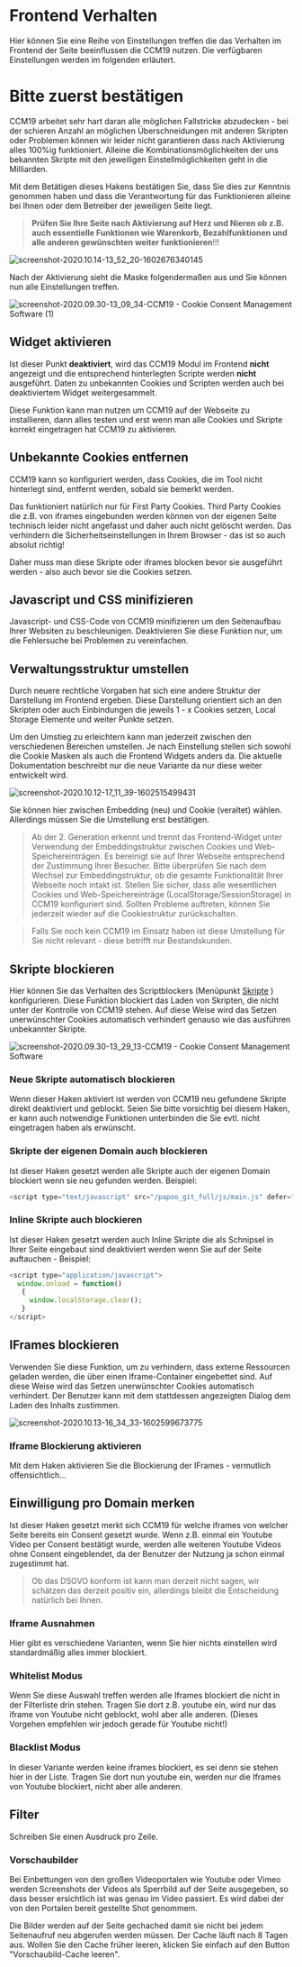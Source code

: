 # Frontend Verhalten

Hier können Sie eine Reihe von Einstellungen treffen die das Verhalten im Frontend der Seite beeinflussen die CCM19 nutzen. Die verfügbaren Einstellungen werden im folgenden erläutert.

# Bitte zuerst bestätigen

CCM19 arbeitet sehr hart daran alle möglichen Fallstricke abzudecken - bei der schieren Anzahl an möglichen Überschneidungen mit anderen Skripten oder Problemen können wir leider nicht garantieren dass nach Aktivierung alles 100%ig funktioniert. Alleine die Kombinationsmöglichkeiten der uns bekannten Skripte mit den jeweiligen Einstellmöglichkeiten geht in die Milliarden.

Mit dem Betätigen dieses Hakens bestätigen Sie, dass Sie dies zur Kenntnis genommen haben und dass die Verantwortung für das Funktionieren alleine bei Ihnen oder dem Betreiber der jeweiligen Seite liegt.



> **Prüfen Sie Ihre Seite nach Aktivierung auf Herz und Nieren ob z.B. auch essentielle Funktionen wie Warenkorb, Bezahlfunktionen und alle anderen gewünschten weiter funktionieren**!!!



![screenshot-2020.10.14-13_52_20-1602676340145](../assets/screenshot-2020.10.14-13_52_20-1602676340145.jpg)



Nach der Aktivierung sieht die Maske folgendermaßen aus und Sie können nun alle Einstellungen treffen.



![screenshot-2020.09.30-13_09_34-CCM19 - Cookie Consent Management Software (1)](../assets/screenshot-2020.09.30-13_09_34-CCM19%20-%20Cookie%20Consent%20Management%20Software%20(1).jpg)



## Widget aktivieren

Ist dieser Punkt **deaktiviert**, wird das CCM19 Modul im Frontend **nicht** angezeigt und die entsprechend hinterlegten Scripte werden **nicht** ausgeführt. Daten zu unbekannten Cookies und Scripten werden auch bei deaktiviertem Widget weitergesammelt. 

Diese Funktion kann man nutzen um CCM19 auf der Webseite zu installieren, dann alles testen und erst wenn man alle Cookies und Skripte korrekt eingetragen hat CCM19 zu aktivieren.





## Unbekannte Cookies entfernen

CCM19 kann so konfiguriert werden, dass Cookies, die im Tool nicht hinterlegt sind, entfernt werden, sobald sie bemerkt werden.

Das funktioniert natürlich nur für First Party Cookies. Third Party Cookies die z.B. von iframes eingebunden werden können von der eigenen Seite technisch leider nicht angefasst und daher auch nicht gelöscht werden. Das verhindern die Sicherheitseinstellungen in Ihrem Browser - das ist so auch absolut richtig!

Daher muss man diese Skripte oder iframes blocken bevor sie ausgeführt werden - also auch bevor sie die Cookies setzen.



## Javascript und CSS minifizieren

Javascript- und CSS-Code von CCM19 minifizieren um den Seitenaufbau Ihrer Websiten zu beschleunigen. Deaktivieren Sie diese Funktion nur, um die Fehlersuche bei Problemen zu vereinfachen.



## Verwaltungsstruktur umstellen

Durch neuere rechtliche Vorgaben hat sich eine andere Struktur der Darstellung im Frontend ergeben. Diese Darstellung orientiert sich an den Skripten oder auch Einbindungen die jeweils 1 - x Cookies setzen, Local Storage Elemente und weiter Punkte setzen.

Um den Umstieg zu erleichtern kann man jederzeit zwischen den verschiedenen Bereichen umstellen. Je nach Einstellung stellen sich sowohl die Cookie Masken als auch die Frontend Widgets anders da. Die aktuelle Dokumentation beschreibt nur die neue Variante da nur diese weiter entwickelt wird.

![screenshot-2020.10.12-17_11_39-1602515499431](../assets/screenshot-2020.10.12-17_11_39-1602515499431.jpg)



Sie können hier zwischen Embedding (neu) und Cookie (veraltet) wählen. Allerdings müssen Sie die Umstellung erst bestätigen.

> Ab der 2. Generation erkennt und trennt das Frontend-Widget unter Verwendung der Embeddingstruktur zwischen Cookies und Web-Speichereinträgen. Es bereinigt sie auf Ihrer Webseite entsprechend der Zustimmung Ihrer Besucher. Bitte überprüfen Sie nach dem Wechsel zur Embeddingstruktur, ob die gesamte Funktionalität Ihrer Webseite noch intakt ist. Stellen Sie sicher, dass alle wesentlichen Cookies und Web-Speichereinträge (LocalStorage/SessionStorage) in CCM19 konfiguriert sind. Sollten Probleme auftreten, können Sie jederzeit wieder auf die Cookiestruktur zurückschalten.



>  Falls Sie noch kein CCM19 im Einsatz haben ist diese Umstellung für Sie nicht relevant - diese betrifft nur Bestandskunden.



## Skripte blockieren

Hier können Sie das Verhalten des Scriptblockers (Menüpunkt [Skripte](skripte.md) ) konfigurieren. Diese Funktion blockiert das Laden von Skripten, die nicht unter der Kontrolle von CCM19 stehen. Auf diese Weise wird das Setzen unerwünschter Cookies automatisch verhindert genauso wie das ausführen unbekannter Skripte.

![screenshot-2020.09.30-13_29_13-CCM19 - Cookie Consent Management Software](../assets/screenshot-2020.09.30-13_29_13-CCM19%20-%20Cookie%20Consent%20Management%20Software.jpg)



### Neue Skripte automatisch blockieren

Wenn dieser Haken aktiviert ist werden von CCM19 neu gefundene Skripte direkt deaktiviert und geblockt. Seien Sie bitte vorsichtig bei diesem Haken, er kann auch notwendige Funktionen unterbinden die Sie evtl. nicht eingetragen haben als erwünscht. 

### Skripte der eigenen Domain auch blockieren

Ist dieser Haken gesetzt werden alle Skripte auch der eigenen Domain blockiert wenn sie neu gefunden werden. Beispiel:

``` javascript
<script type="text/javascript" src="/papoo_git_full/js/main.js" defer="defer"></script>
```

### Inline Skripte auch blockieren

Ist dieser Haken gesetzt werden auch Inline Skripte die als Schnipsel in Ihrer Seite eingebaut sind deaktiviert werden wenn Sie auf der Seite auftauchen - Beispiel:

``` javascript
<script type="application/javascript">
  window.onload = function()
   {
     window.localStorage.clear();
   }
</script>
```



## IFrames blockieren

Verwenden Sie diese Funktion, um zu verhindern, dass externe Ressourcen geladen werden, die über einen Iframe-Container eingebettet sind. Auf diese Weise wird das Setzen unerwünschter Cookies automatisch verhindert. Der Benutzer kann mit dem stattdessen angezeigten Dialog dem Laden des Inhalts zustimmen.

![screenshot-2020.10.13-16_34_33-1602599673775](../assets/screenshot-2020.10.13-16_34_33-1602599673775.jpg)



### Iframe Blockierung aktivieren

Mit dem Haken aktivieren Sie die Blockierung der IFrames - vermutlich offensichtlich...

## Einwilligung pro Domain merken

Ist dieser Haken gesetzt merkt sich CCM19 für welche iframes von welcher Seite bereits ein Consent gesetzt wurde. Wenn z.B. einmal ein Youtube Video per Consent bestätigt wurde, werden alle weiteren Youtube Videos ohne Consent eingeblendet, da der Benutzer der Nutzung ja schon einmal zugestimmt hat. 

> Ob das DSGVO konform ist kann man derzeit nicht sagen, wir schätzen das derzeit positiv ein, allerdings bleibt die Entscheidung natürlich bei Ihnen.

### Iframe Ausnahmen

Hier gibt es verschiedene Varianten, wenn Sie hier nichts einstellen wird standardmäßig alles immer blockiert.

### Whitelist Modus

Wenn Sie diese Auswahl treffen werden alle Iframes blockiert die nicht in der Filterliste drin stehen. Tragen Sie dort z.B. youtube ein, wird nur das iframe von Youtube nicht geblockt, wohl aber alle anderen. (Dieses Vorgehen empfehlen wir jedoch gerade für Youtube nicht!) 

### Blacklist Modus

In dieser Variante werden keine iframes blockiert, es sei denn sie stehen hier in der Liste. Tragen Sie dort nun youtube ein, werden nur die Iframes von Youtube blockiert, nicht aber alle anderen.

## Filter

Schreiben Sie einen Ausdruck pro Zeile. 

### Vorschaubilder

Bei Einbettungen von den großen Videoportalen wie Youtube oder Vimeo werden Screenshots der Videos als Sperrbild auf der Seite ausgegeben, so dass besser ersichtlich ist was genau im Video passiert. Es wird dabei der von den Portalen bereit gestellte Shot genommem.

Die Bilder werden auf der Seite gechached damit sie nicht bei jedem Seitenaufruf neu abgerufen werden müssen. Der Cache läuft nach 8 Tagen aus. Wollen Sie den Cache früher leeren, klicken Sie einfach auf den Button "Vorschaubild-Cache leeren".